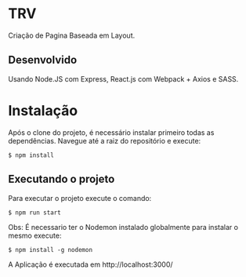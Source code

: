 # TRV
Criação de Pagina Baseada em Layout.

## Desenvolvido
Usando Node.JS com Express, React.js com Webpack + Axios e SASS.

# Instalação
Após o clone do projeto, é necessário instalar primeiro todas as dependências.
Navegue até a raiz do repositório e execute:

    $ npm install

## Executando o projeto
Para executar o projeto execute o comando:

    $ npm run start

Obs: É necessario ter o Nodemon instalado globalmente para instalar o mesmo execute:

    $ npm install -g nodemon

A Aplicação é executada em http://localhost:3000/
